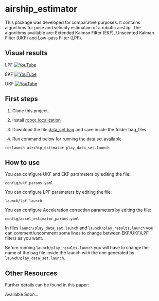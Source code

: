 # airship_estimator

This package was developed for comparative purposes. It contains algorithms for pose and velocity estimation of a robotic airship. The algorithms available are: Extended Kalman Filter (EKF), Unscented Kalman Filter (UKF) and Low-pass Filter (LPF).

## Visual results

LPF
[![YouTube](https://img.youtube.com/vi/VL5dvCyOZwY/maxresdefault.jpg)](https://youtu.be/VL5dvCyOZwY)

EKF
[![YouTube](https://img.youtube.com/vi/jaATwV0rG30/maxresdefault.jpg)](https://youtu.be/jaATwV0rG30)

UKF
[![YouTube](https://img.youtube.com/vi/B26xaKtAyWo/maxresdefault.jpg)](https://youtu.be/B26xaKtAyWo)

## First steps

1. Clone this project.

2. Install [robot_localization](https://wiki.ros.org/robot_localization) 

3. Download the file [data_set.bag](https://www.dropbox.com/s/abjkcnbxy7qy39h/data_set.bag?dl=0) and save inside the folder bag_files

4. Run command below for running the data set available
```
roslaunch airship_estimator play_data_set.launch
```
## How to use

You can configure UKF and EKF parameters by editing the file:
```
config/ukf_params.yaml
```
You can configure LPF parameters by editing the file:
```
launch/lpf.launch
```
You can configure Acceleration correction parameters by editing the file:
```
config/accel_estimator_params.yaml
```

In files ```launch/play_data_set.launch``` and ```launch/play_results.launch``` you can comment/uncomment some lines to change between EKF/UKF/LPF filters as you want.

Before running ```launch/play_results.launch``` you will have to change the name of the bag file inside the launch with the one generated by ```launch/play_data_set.launch```.

## Other Resources
Further details can be found in this paper:

Available Soon...
